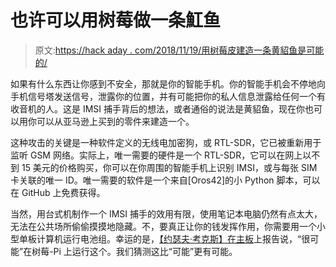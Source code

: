 # 也许可以用树莓做一条魟鱼

> 原文:[https://hack aday . com/2018/11/19/用树莓皮建造一条黄貂鱼是可能的/](https://hackaday.com/2018/11/19/it-might-be-possible-to-build-a-stingray-with-a-raspberry-pi/)

如果有什么东西让你感到不安全，那就是你的智能手机。你的智能手机会不停地向手机信号塔发送信号，泄露你的位置，并有可能把你的私人信息泄露给任何一个有收音机的人。这是 IMSI 捕手背后的想法，或者通俗的说法是黄貂鱼，现在你也可以用你可以从亚马逊上买到的零件来建造一个。

这种攻击的关键是一种软件定义的无线电加密狗，或 RTL-SDR，它已被重新用于监听 GSM 网络。实际上，唯一需要的硬件是一个 RTL-SDR，它可以在网上以不到 15 美元的价格购买，你可以在你周围的智能手机上识别 IMSI，或与每张 SIM 卡关联的唯一 ID。唯一需要的软件是一个来自[Oros42]的小 Python 脚本，可以在 GitHub 上免费获得。

当然，用台式机制作一个 IMSI 捕手的效用有限，使用笔记本电脑仍然有点太大，无法在公共场所偷偷摸摸地隐藏。不，要真正让你的钱发挥作用，你需要用一个小型单板计算机运行电池组。幸运的是，[【约瑟夫·考克斯】在主板](https://motherboard.vice.com/en_us/article/gy7qm9/how-i-made-imsi-catcher-cheap-amazon-github)上报告说，“很可能”在树莓-Pi 上运行这个。我们猜测这比“可能”更有可能。